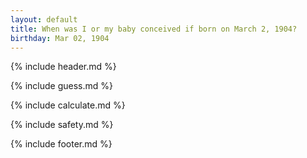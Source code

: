 ```yaml
---
layout: default
title: When was I or my baby conceived if born on March 2, 1904?
birthday: Mar 02, 1904
---
```


{% include header.md %}

{% include guess.md %}

{% include calculate.md %}

{% include safety.md %}

{% include footer.md %}



